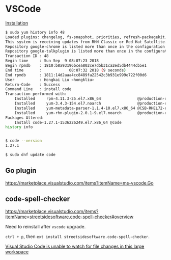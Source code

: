 # VSCode

[Installation](https://code.visualstudio.com/docs/setup/linux#_rhel-fedora-and-centos-based-distributions)

```sh
$ sudo yum history info 48
Loaded plugins: changelog, fs-snapshot, priorities, refresh-packagekit, rhnplugin, rpm-warm-cache, verify
This system is receiving updates from RHN Classic or Red Hat Satellite.
Repository google-chrome is listed more than once in the configuration
Repository google-talkplugin is listed more than once in the configuration
Transaction ID : 48
Begin time     : Sun Sep  9 08:07:23 2018
Begin rpmdb    : 1810:b8a93196bcea802ce7d5b31ca2ed5db4444cb5e1
End time       :            08:07:32 2018 (9 seconds)
End rpmdb      : 1811:14d2aaa4cc8489fa22542c3b931e999e722f00d6
User           : Hongkai Liu <hongkliu>
Return-Code    : Success
Command Line   : install code
Transaction performed with:
    Installed     rpm-4.11.3-25.el7.x86_64                @production-rhel-x86_64-workstation-7.4
    Installed     yum-3.4.3-154.el7.noarch                @production-rhel-x86_64-workstation-7.4
    Installed     yum-metadata-parser-1.1.4-10.el7.x86_64 @CSB-RHEL72-updates/7.2
    Installed     yum-rhn-plugin-2.0.1-9.el7.noarch       @production-rhel-x86_64-workstation-7.4
Packages Altered:
    Install code-1.27.1-1536226249.el7.x86_64 @code
history info


$ code --version
1.27.1

$ sudo dnf update code

```

## Go plugin
https://marketplace.visualstudio.com/items?itemName=ms-vscode.Go

## code-spell-checker
https://marketplace.visualstudio.com/items?itemName=streetsidesoftware.code-spell-checker#overview

Need to reinstall after `vscode` upgrade.

`ctrl + p`, then `ext install streetsidesoftware.code-spell-checker`.

[Visual Studio Code is unable to watch for file changes in this large workspace](https://code.visualstudio.com/docs/setup/linux#_visual-studio-code-is-unable-to-watch-for-file-changes-in-this-large-workspace-error-enospc)
